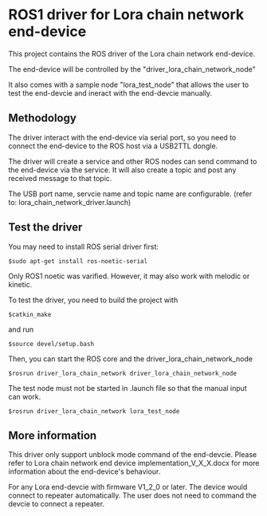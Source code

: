 # ROS1 driver for Lora chain network end-device

This project contains the ROS driver of the Lora chain network end-device.

The end-device will be controlled by the "driver_lora_chain_network_node"

It also comes with a sample node "lora_test_node" that allows the user to test the end-devcie and ineract with the end-devcie manually.

## Methodology
The driver interact with the end-device via serial port, so you need to connect the end-device to the ROS host via a USB2TTL dongle. 

The driver will create a service and other ROS nodes can send command to the end-device via the service. It will also create a topic and post any received message to that topic. 

The USB port name, servcie name and topic name are configurable. (refer to: lora_chain_network_driver.launch)

## Test the driver

You may need to install ROS serial driver first:

```$sudo apt-get install ros-noetic-serial```

Only ROS1 noetic was varified. However, it may also work with melodic or kinetic.

To test the driver, you need to build the project with 

```$catkin_make```

and run

```$source devel/setup.bash```

Then, you can start the ROS core and the driver_lora_chain_network_node

```$rosrun driver_lora_chain_network driver_lora_chain_network_node```

The test node must not be started in .launch file so that the manual input can work.

```$rosrun driver_lora_chain_network lora_test_node```

## More information

This driver only support unblock mode command of the end-devcie. Please refer to Lora chain network end device implementation_V_X_X.docx for more information about the end-device's behaviour.

For any Lora end-devcie with firmware V1_2_0 or later. The device would connect to repeater automatically. The user does not need to command the devcie to connect a repeater.
